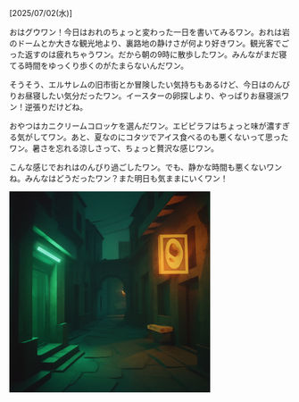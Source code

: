 [2025/07/02(水)]

おはグウワン！今日はおれのちょっと変わった一日を書いてみるワン。おれは岩のドームとか大きな観光地より、裏路地の静けさが何より好きワン。観光客でごった返すのは疲れちゃうワン。だから朝の9時に散歩したワン。みんながまだ寝てる時間をゆっくり歩くのがたまらないんだワン。

そうそう、エルサレムの旧市街とか冒険したい気持ちもあるけど、今日はのんびりお昼寝したい気分だったワン。イースターの卵探しより、やっぱりお昼寝派ワン！逆張りだけどね。

おやつはカニクリームコロッケを選んだワン。エビピラフはちょっと味が濃すぎる気がしてワン。あと、夏なのにコタツでアイス食べるのも悪くないって思ったワン。暑さを忘れる涼しさって、ちょっと贅沢な感じワン。

こんな感じでおれはのんびり過ごしたワン。でも、静かな時間も悪くないワンね。みんなはどうだったワン？また明日も気ままにいくワン！

<img width="360px" src="image.png">